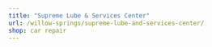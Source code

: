 ```yaml
---
title: "Supreme Lube & Services Center"
url: /willow-springs/supreme-lube-and-services-center/
shop: car repair
---
```

